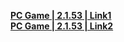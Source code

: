 **[PC Game | 2.1.53 | Link1](https://autopatchcn.bhsr.com/client/beta/20240408152939_s9sPap045KA0zx9N/StarRail_2.1.53.zip)**   
**[PC Game | 2.1.53 | Link2](https://bhrpg-prod.oss-accelerate.aliyuncs.com/client/beta/20240408152939_s9sPap045KA0zx9N/StarRail_2.1.53.zip)**